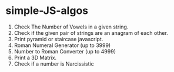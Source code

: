 # simple-JS-algos

1. Check The Number of Vowels in a given string. 
2. Check if the given pair of strings are an anagram of each other. 
3. Print pyramid or staircase javascript. 
4. Roman Numeral Generator (up to 3999)
5. Number to Roman Converter (up to 4999)
6. Print a 3D Matrix. 
7. Check if a number is Narcissistic